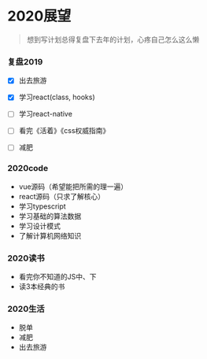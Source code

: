 # 2020展望
 > 想到写计划总得复盘下去年的计划，心疼自己怎么这么懒

### 复盘2019

- [x] 出去旅游

- [x] 学习react(class, hooks)

- [ ] 学习react-native
- [ ] 看完《活着》《css权威指南》
- [ ] 减肥

### 2020code
- vue源码（希望能把所需的理一遍）
- react源码（只求了解核心）
- 学习typescript
- 学习基础的算法数据
- 学习设计模式
- 了解计算机网络知识

### 2020读书
- 看完你不知道的JS中、下
- 读3本经典的书

### 2020生活
- 脱单
- 减肥
- 出去旅游